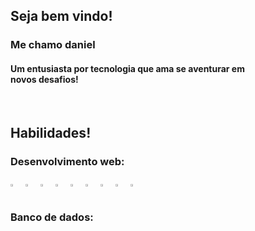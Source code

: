 <svg fill="none" viewBox="0 0 400 400" width="400" height="400" xmlns="http://www.w3.org/2000/svg">
    <foreignObject width="100%" height="100%">
<div>
    <div display="flex">
        <h2> Seja bem vindo! </h2>
        <h3> Me chamo daniel</h3>
        <h4> Um entusiasta por tecnologia que ama se aventurar em novos desafios! </h4>
    </div>
</div>

<br />

<div>
    <h2> Habilidades! </h2>
    <h3>  Desenvolvimento web:  </h3>
    <div style="display: flex, flex-direction: row">   
       <img width="5%" src="https://cdn.jsdelivr.net/gh/devicons/devicon/icons/codeigniter/codeigniter-plain-wordmark.svg" />    
       <img width="5%" src="https://cdn.jsdelivr.net/gh/devicons/devicon/icons/csharp/csharp-original.svg" /> 
       <img width="5%" src="https://cdn.jsdelivr.net/gh/devicons/devicon/icons/css3/css3-original.svg" />
       <img width="5%" src="https://cdn.jsdelivr.net/gh/devicons/devicon/icons/html5/html5-original.svg" />
       <img width="5%" src="https://cdn.jsdelivr.net/gh/devicons/devicon/icons/javascript/javascript-original.svg" />
       <img width="5%" src="https://cdn.jsdelivr.net/gh/devicons/devicon/icons/jquery/jquery-original-wordmark.svg" />
       <img width="5%" src="https://cdn.jsdelivr.net/gh/devicons/devicon/icons/laravel/laravel-plain-wordmark.svg" />
       <img width="5%" src="https://cdn.jsdelivr.net/gh/devicons/devicon/icons/php/php-plain.svg" />
       <img width="5%" src="https://cdn.jsdelivr.net/gh/devicons/devicon/icons/react/react-original-wordmark.svg" />
    </div>
    <h3>  Banco de dados:  </h3>
    <div style="display: flex, flex-direction: row">
        <img width="5%" src="https://cdn.jsdelivr.net/gh/devicons/devicon/icons/mysql/mysql-original-wordmark.svg" />
        <img width="5%" src="https://cdn.jsdelivr.net/gh/devicons/devicon/icons/postgresql/postgresql-original-wordmark.svg" />
        <img width="5%" src="https://cdn.jsdelivr.net/gh/devicons/devicon/icons/microsoftsqlserver/microsoftsqlserver-plain-wordmark.svg" />
    </div>
    <h3>  Automação de tarefas:  </h3>
    <div style="display: flex, flex-direction: row">
        <img width="5%" src="https://cdn.jsdelivr.net/gh/devicons/devicon/icons/python/python-original.svg" />
        <img width="5%" src="https://cdn.jsdelivr.net/gh/devicons/devicon/icons/anaconda/anaconda-original.svg" />        
    </div>  
    <h3>  Servidores:  </h3>
    <div style="display: flex, flex-direction: row">
        <img width="5%" src="https://cdn.jsdelivr.net/gh/devicons/devicon/icons/bash/bash-original.svg" />
        <img width="5%" src="https://cdn.jsdelivr.net/gh/devicons/devicon/icons/debian/debian-plain-wordmark.svg" />
        <img width="5%" src="https://cdn.jsdelivr.net/gh/devicons/devicon/icons/linux/linux-original.svg" />
        <img width="5%"  src="https://cdn.jsdelivr.net/gh/devicons/devicon/icons/ubuntu/ubuntu-plain-wordmark.svg" />
        <img width="5%" src="https://cdn.jsdelivr.net/gh/devicons/devicon/icons/opensuse/opensuse-original-wordmark.svg" />
    </div>
    <h3>  Feramentas:  </h3>
    <div style="display: flex, flex-direction: row">
        <img width="5%" src="https://cdn.jsdelivr.net/gh/devicons/devicon/icons/git/git-original.svg" />
        <img width="5%" src="https://cdn.jsdelivr.net/gh/devicons/devicon/icons/github/github-original.svg" />
        <img width="5%" src="https://cdn.jsdelivr.net/gh/devicons/devicon/icons/gitlab/gitlab-original.svg" />
        <img width="5%" src="https://cdn.jsdelivr.net/gh/devicons/devicon/icons/jenkins/jenkins-original.svg" />
        <img width="5%" src="https://cdn.jsdelivr.net/gh/devicons/devicon/icons/putty/putty-original.svg" />
        <img width="5%" src="https://cdn.jsdelivr.net/gh/devicons/devicon/icons/microsoftsqlserver/microsoftsqlserver-plain-wordmark.svg" />
        <img width="5%" src="https://cdn.jsdelivr.net/gh/devicons/devicon/icons/vscode/vscode-original.svg" />
        <img width="5%" src="https://cdn.jsdelivr.net/gh/devicons/devicon/icons/vim/vim-original.svg" />
    </div>
</div>

<br />

<div>
  <h2> Aprendendo! </h2>
  <div style="display: flex, flex-direction: row">
    <img width="5%" src="https://cdn.jsdelivr.net/gh/devicons/devicon/icons/django/django-plain.svg" />    
    <img width="5%" src="https://cdn.jsdelivr.net/gh/devicons/devicon/icons/figma/figma-original.svg" />
    <img width="5%" src="https://cdn.jsdelivr.net/gh/devicons/devicon/icons/typescript/typescript-original.svg" />
    <img width="5%" src="https://cdn.jsdelivr.net/gh/devicons/devicon/icons/vuejs/vuejs-original-wordmark.svg" /> 
    <img width="5%" src="https://cdn.jsdelivr.net/gh/devicons/devicon/icons/java/java-original-wordmark.svg" />                        
  </div>    
</div>

<br />

<div>
  <h2> Planos! </h2>
</div>

<div>
  <h2> Onde me encontrar! </h2>
  <a 
    href="https://instagram.com/seu-usuário-instagram-aqui" 
    target="_blank">
    <img 
    loading="lazy" 
    src="https://img.shields.io/badge/-Instagram-%23E4405F?style=for-the-badge&logo=instagram&logoColor=white" 
    target="_blank">
  </a>
  <a 
    href = "mailto:contato@seu-usuário-aqui">
    <img 
    loading="lazy" 
    src="https://img.shields.io/badge/Gmail-D14836?style=for-the-badge&logo=gmail&logoColor=white" 
    target="_blank">
  </a>
  <a 
    href="https://www.linkedin.com/in/seu-usuário-linkedln-aqui" 
    target="_blank">
    <img loading="lazy" src="https://img.shields.io/badge/-LinkedIn-%230077B5?style=for-the-badge&logo=linkedin&logoColor=white" target="_blank">
  </a>
</div>
    </foreignObject>
</svg>

<!--
**DanielManfrini/DanielManfrini** is a ✨ _special_ ✨ repository because its `README.md` (this file) appears on your GitHub profile.
-->
